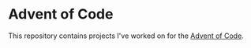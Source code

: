 # Advent of Code

This repository contains projects I've worked on for the [Advent of Code](https://adventofcode.com/).
